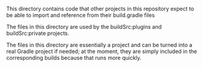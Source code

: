 This directory contains code that other projects in this repository expect to be able to import and reference from their build.gradle files

The files in this directory are used by the buildSrc:plugins and buildSrc:private projects.

The files in this directory are essentially a project and can be turned into a real Gradle project if needed; at the moment, they are simply included in the corresponding builds because that runs more quickly.
